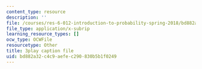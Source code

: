 ```yaml
---
content_type: resource
description: ''
file: /courses/res-6-012-introduction-to-probability-spring-2018/bd882a32c4c9aefec290830b5b1f0249_6-gN0dDHU-4.srt
file_type: application/x-subrip
learning_resource_types: []
ocw_type: OCWFile
resourcetype: Other
title: 3play caption file
uid: bd882a32-c4c9-aefe-c290-830b5b1f0249
---
```

